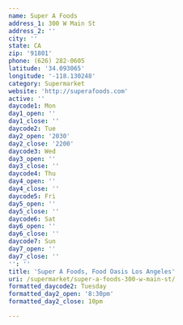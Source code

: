 ```yaml
---
name: Super A Foods
address_1: 300 W Main St
address_2: ''
city: ''
state: CA
zip: '91801'
phone: (626) 282-0605
latitude: '34.093065'
longitude: '-118.130248'
category: Supermarket
website: 'http://superafoods.com'
active: ''
daycode1: Mon
day1_open: ''
day1_close: ''
daycode2: Tue
day2_open: '2030'
day2_close: '2200'
daycode3: Wed
day3_open: ''
day3_close: ''
daycode4: Thu
day4_open: ''
day4_close: ''
daycode5: Fri
day5_open: ''
day5_close: ''
daycode6: Sat
day6_open: ''
day6_close: ''
daycode7: Sun
day7_open: ''
day7_close: ''
'': ''
title: 'Super A Foods, Food Oasis Los Angeles'
uri: /supermarket/super-a-foods-300-w-main-st/
formatted_daycode2: Tuesday
formatted_day2_open: '8:30pm'
formatted_day2_close: 10pm

---
```

